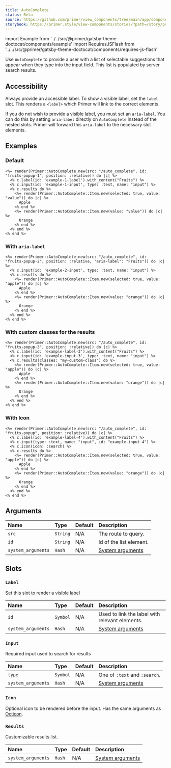 ```yaml
---
title: AutoComplete
status: Beta
source: https://github.com/primer/view_components/tree/main/app/components/primer/auto_complete.rb
storybook: https://primer.style/view-components/stories/?path=/story/primer-auto-complete-component
---
```


import Example from '../../src/@primer/gatsby-theme-doctocat/components/example'
import RequiresJSFlash from '../../src/@primer/gatsby-theme-doctocat/components/requires-js-flash'

<RequiresJSFlash />

<!-- Warning: AUTO-GENERATED file, do not edit. Add code comments to your Ruby instead <3 -->

Use `AutoComplete` to provide a user with a list of selectable suggestions that appear when they type into the input field.
This list is populated by server search results.

## Accessibility

Always provide an accessible label. To show a visible label, set the `label` slot.
This renders a `<label>` which Primer will link to the correct elements.

If you do not wish to provide a visible label, you must set an `aria-label`. You can do this by setting
`aria-label` directly on `AutoComplete` instead of the nested slots. Primer will forward this `aria-label`
to the necessary slot elements.

## Examples

### Default

<Example src="<label id='example-1-label' data-view-component='true'>Fruits</label><auto-complete src='/auto_complete' for='fruits-popup-1' data-view-component='true' class='position-relative'>  <input id='example-1-input' name='input' aria-labelledby='example-1-label' type='text' data-view-component='true' class='form-control'></input>    <ul id='fruits-popup-1' role='listbox' aria-labelledby='example-1-label' data-view-component='true' class='autocomplete-results'>    <li role='option' data-autocomplete-value='value' aria-selected='true' data-view-component='true' class='autocomplete-item'>      Apple</li>    <li role='option' data-autocomplete-value='value' data-view-component='true' class='autocomplete-item'>      Orange</li></ul></auto-complete>" />

```erb
<%= render(Primer::AutoComplete.new(src: "/auto_complete", id: "fruits-popup-1", position: :relative)) do |c| %>
  <% c.label(id: 'example-1-label').with_content("Fruits") %>
  <% c.input(id: 'example-1-input', type: :text, name: "input") %>
  <% c.results do %>
    <%= render(Primer::AutoComplete::Item.new(selected: true, value: "value")) do |c| %>
      Apple
    <% end %>
    <%= render(Primer::AutoComplete::Item.new(value: "value")) do |c| %>
      Orange
    <% end %>
  <% end %>
<% end %>
```

### With `aria-label`

<Example src="<auto-complete src='/auto_complete' for='fruits-popup-2' data-view-component='true' class='position-relative'>  <input id='example-2-input' name='input' aria-label='Fruits' type='text' data-view-component='true' class='form-control'></input>    <ul id='fruits-popup-2' role='listbox' aria-label='Fruits' data-view-component='true' class='autocomplete-results'>    <li role='option' data-autocomplete-value='apple' aria-selected='true' data-view-component='true' class='autocomplete-item'>      Apple</li>    <li role='option' data-autocomplete-value='orange' data-view-component='true' class='autocomplete-item'>      Orange</li></ul></auto-complete>" />

```erb
<%= render(Primer::AutoComplete.new(src: "/auto_complete", id: "fruits-popup-2", position: :relative, "aria-label": "Fruits")) do |c| %>
  <% c.input(id: 'example-2-input', type: :text, name: "input") %>
  <% c.results do %>
    <%= render(Primer::AutoComplete::Item.new(selected: true, value: "apple")) do |c| %>
      Apple
    <% end %>
    <%= render(Primer::AutoComplete::Item.new(value: "orange")) do |c| %>
      Orange
    <% end %>
  <% end %>
<% end %>
```

### With custom classes for the results

<Example src="<label id='example-label-3' data-view-component='true'>Fruits</label><auto-complete src='/auto_complete' for='fruits-popup-3' data-view-component='true' class='position-relative'>  <input id='example-input-3' name='input' aria-labelledby='example-label-3' type='text' data-view-component='true' class='form-control'></input>    <ul id='fruits-popup-3' role='listbox' aria-labelledby='example-label-3' data-view-component='true' class='autocomplete-results my-custom-class'>    <li role='option' data-autocomplete-value='apple' aria-selected='true' data-view-component='true' class='autocomplete-item'>      Apple</li>    <li role='option' data-autocomplete-value='orange' data-view-component='true' class='autocomplete-item'>      Orange</li></ul></auto-complete>" />

```erb
<%= render(Primer::AutoComplete.new(src: "/auto_complete", id: "fruits-popup-3", position: :relative)) do |c| %>
  <% c.label(id: 'example-label-3').with_content("Fruits") %>
  <% c.input(id: 'example-input-3', type: :text, name: "input") %>
  <% c.results(classes: "my-custom-class") do %>
    <%= render(Primer::AutoComplete::Item.new(selected: true, value: "apple")) do |c| %>
      Apple
    <% end %>
    <%= render(Primer::AutoComplete::Item.new(value: "orange")) do |c| %>
      Orange
    <% end %>
  <% end %>
<% end %>
```

### With Icon

<Example src="<label id='example-label-4' data-view-component='true'>Fruits</label><auto-complete src='/auto_complete' for='fruits-popup' data-view-component='true' class='position-relative'>  <input name='input' id='example-input-4' aria-labelledby='example-label-4' type='text' data-view-component='true' class='form-control'></input>  <svg aria-hidden='true' viewBox='0 0 16 16' version='1.1' data-view-component='true' height='16' width='16' class='octicon octicon-search'>    <path fill-rule='evenodd' d='M11.5 7a4.499 4.499 0 11-8.998 0A4.499 4.499 0 0111.5 7zm-.82 4.74a6 6 0 111.06-1.06l3.04 3.04a.75.75 0 11-1.06 1.06l-3.04-3.04z'></path></svg>  <ul id='fruits-popup' role='listbox' aria-labelledby='example-label-4' data-view-component='true' class='autocomplete-results'>    <li role='option' data-autocomplete-value='apple' aria-selected='true' data-view-component='true' class='autocomplete-item'>      Apple</li>    <li role='option' data-autocomplete-value='orange' data-view-component='true' class='autocomplete-item'>      Orange</li></ul></auto-complete>" />

```erb
<%= render(Primer::AutoComplete.new(src: "/auto_complete", id: "fruits-popup", position: :relative)) do |c| %>
  <% c.label(id: 'example-label-4').with_content("Fruits") %>
  <% c.input(type: :text, name: "input", id: "example-input-4") %>
  <% c.icon(icon: :search) %>
  <% c.results do %>
    <%= render(Primer::AutoComplete::Item.new(selected: true, value: "apple")) do |c| %>
      Apple
    <% end %>
    <%= render(Primer::AutoComplete::Item.new(value: "orange")) do |c| %>
      Orange
    <% end %>
  <% end %>
<% end %>
```

## Arguments

| Name | Type | Default | Description |
| :- | :- | :- | :- |
| `src` | `String` | N/A | The route to query. |
| `id` | `String` | N/A | Id of the list element. |
| `system_arguments` | `Hash` | N/A | [System arguments](/system-arguments) |

## Slots

### `Label`

Set this slot to render a visible label

| Name | Type | Default | Description |
| :- | :- | :- | :- |
| `id` | `Symbol` | N/A | Used to link the label with relevant elements. |
| `system_arguments` | `Hash` | N/A | [System arguments](/system-arguments) |

### `Input`

Required input used to search for results

| Name | Type | Default | Description |
| :- | :- | :- | :- |
| `type` | `Symbol` | N/A | One of `:text` and `:search`. |
| `system_arguments` | `Hash` | N/A | [System arguments](/system-arguments) |

### `Icon`

Optional icon to be rendered before the input. Has the same arguments as [Octicon](/components/octicon).

### `Results`

Customizable results list.

| Name | Type | Default | Description |
| :- | :- | :- | :- |
| `system_arguments` | `Hash` | N/A | [System arguments](/system-arguments) |
